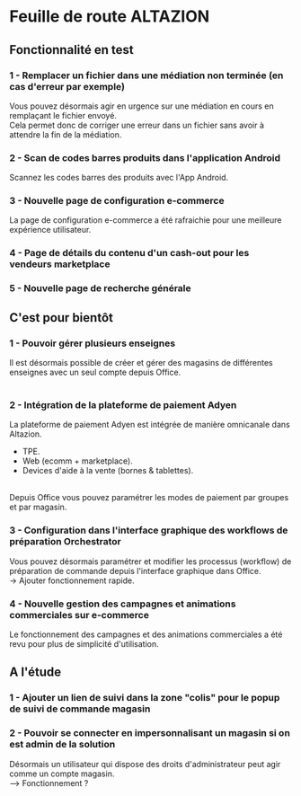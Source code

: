 <div class='roadmapPage'>
<h1>Feuille de route ALTAZION</h1>
<h2>Fonctionnalité en test</h2>
<div id="enTest">
<div class="item">
<h3>1 - Remplacer un fichier dans une médiation non terminée (en cas d'erreur par exemple)</h3>
<div>Vous pouvez désormais agir en urgence sur une médiation en cours en remplaçant le fichier envoyé. </div><div>Cela permet donc de corriger une erreur dans un fichier sans avoir à attendre la fin de la médiation. </div>
</div>
<div class="item">
<h3>2 - Scan de codes barres produits dans l'application Android</h3>
<div>Scannez les codes barres des produits avec l'App Android. </div>
</div>
<div class="item">
<h3>3 - Nouvelle page de configuration e-commerce</h3>
<div>La page de configuration e-commerce a été rafraichie pour une meilleure expérience utilisateur. </div>
</div>
<div class="item">
<h3>4 - Page de détails du contenu d'un cash-out pour les vendeurs marketplace</h3>
</div>
<div class="item">
<h3>5 - Nouvelle page de recherche générale</h3>
</div>
</div>
<h2>C'est pour bientôt</h2>
<div id="bientot">
<div class="item">
<h3>1 - Pouvoir gérer plusieurs enseignes </h3>
<div><span style="">Il est désormais possible de c</span><span style="">réer et gérer des magasins de différentes enseignes avec un seul compte depuis Office.</span><br> </div><div><br> </div>
</div>
<div class="item">
<h3>2 - Intégration de la plateforme de paiement Adyen </h3>
<div>La plateforme de paiement Adyen est intégrée de manière omnicanale dans Altazion.&nbsp; </div><div><ul><li>T<span style="color:rgba(0, 0, 0, 0.9);display:inline !important;">PE.</span> </li><li>Web (ecomm + marketplace). </li><li>Devices d'aide à la vente (bornes &amp; tablettes). </li> </ul> </div><div><br style="box-sizing:border-box;color:rgba(0, 0, 0, 0.9);"><span style="color:rgba(0, 0, 0, 0.9);display:inline !important;">Depuis Office vous pouvez paramétrer les modes de paiement par groupes et par magasin.</span> </div>
</div>
<div class="item">
<h3>3 - Configuration dans l'interface graphique des workflows de préparation Orchestrator </h3>
<div>Vous pouvez désormais paramétrer et modifier les processus (workflow) de préparation de commande depuis l'interface graphique dans Office.&nbsp; </div><div>-&gt; Ajouter fonctionnement rapide. </div>
</div>
<div class="item">
<h3>4 - Nouvelle gestion des campagnes et animations commerciales sur e-commerce </h3>
<div>Le fonctionnement des campagnes et des animations commerciales a été revu pour plus de simplicité d'utilisation. </div>
</div>
</div>
<h2>A l'étude</h2>
<div id="etude">
<div class="item">
<h3>1 - Ajouter un lien de suivi dans la zone "colis" pour le popup de suivi de commande magasin</h3>
</div>
<div class="item">
<h3>2 - Pouvoir se connecter en impersonnalisant un magasin si on est admin de la solution</h3>
<div><div style="box-sizing:border-box;">Désormais un utilisateur qui dispose des droits d'administrateur peut agir comme un compte magasin.&nbsp; </div><div style="box-sizing:border-box;">--&gt; Fonctionnement ?&nbsp; </div><br> </div>
</div>
</div>
</div>

